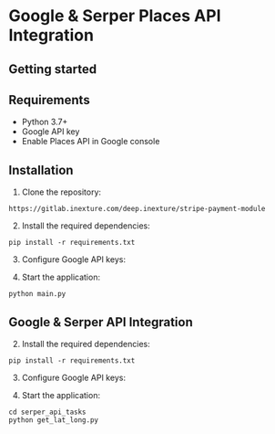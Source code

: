 # Google & Serper Places API Integration

## Getting started

## Requirements

- Python 3.7+
- Google API key
- Enable Places API in Google console

## Installation

1. Clone the repository:

```shell
https://gitlab.inexture.com/deep.inexture/stripe-payment-module
```

2. Install the required dependencies:

```shell
pip install -r requirements.txt
```

3. Configure Google API keys:

4. Start the application:

```commandline
python main.py
```

## Google & Serper API Integration

2. Install the required dependencies:

```shell
pip install -r requirements.txt
```

3. Configure Google API keys:

4. Start the application:

```commandline
cd serper_api_tasks
python get_lat_long.py
```
